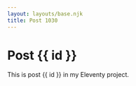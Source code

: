```yaml
---
layout: layouts/base.njk
title: Post 1030
---
```


# Post {{ id }}

This is post {{ id }} in my Eleventy project.
